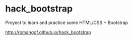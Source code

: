 # hack_bootstrap

Proyect to learn and practice some HTML/CSS + Bootstrap

http://romangof.github.io/hack_bootstrap
